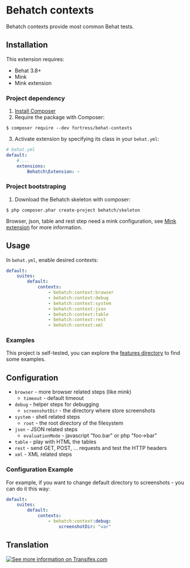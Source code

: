 Behatch contexts
================

Behatch contexts provide most common Behat tests.

Installation
------------

This extension requires:

* Behat 3.8+
* Mink
* Mink extension

### Project dependency

1. [Install Composer](https://getcomposer.org/download/)
2. Require the package with Composer:

```
$ composer require --dev fortress/behat-contexts
```

3. Activate extension by specifying its class in your `behat.yml`:

```yaml
# behat.yml
default:
    # ...
    extensions:
        Behatch\Extension: ~
```

### Project bootstraping

1. Download the Behatch skeleton with composer:

```
$ php composer.phar create-project behatch/skeleton
```

Browser, json, table and rest step need a mink configuration, see [Mink
extension](https://github.com/Behat/MinkExtension) for more information.

Usage
-----

In `behat.yml`, enable desired contexts:

```yaml
default:
    suites:
        default:
            contexts:
                - behatch:context:browser
                - behatch:context:debug
                - behatch:context:system
                - behatch:context:json
                - behatch:context:table
                - behatch:context:rest
                - behatch:context:xml
```

### Examples

This project is self-tested, you can explore the [features
directory](./tests/features) to find some examples.

Configuration
-------------

* `browser` - more browser related steps (like mink)
    * `timeout` - default timeout
* `debug` - helper steps for debugging
    * `screenshotDir` - the directory where store screenshots
* `system` - shell related steps
    * `root` - the root directory of the filesystem
* `json` - JSON related steps
    * `evaluationMode` - javascript "foo.bar" or php "foo->bar"
* `table` - play with HTML the tables
* `rest` - send GET, POST, ... requests and test the HTTP headers
* `xml` - XML related steps

### Configuration Example

For example, if you want to change default directory to screenshots - you can do it this way:

```yaml
default:
    suites:
        default:
            contexts:
                - behatch:context:debug:
                    screenshotDir: "var"
```

Translation
-----------

[![See more information on Transifex.com](https://www.transifex.com/projects/p/behatch-contexts/resource/enxliff/chart/image_png)](https://www.transifex.com/projects/p/behatch-contexts/)
